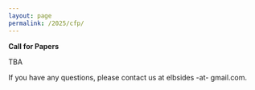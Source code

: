 ```yaml
---
layout: page
permalink: /2025/cfp/
---
```


**Call for Papers**

TBA


If you have any questions, please contact us at elbsides -at- gmail.com.

